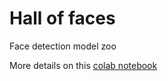 # Hall of faces

Face detection model zoo

More details on this [colab notebook](https://colab.research.google.com/drive/1lJWquGmKoMm68qNuwjSnfMjjIi-UTzI1)
